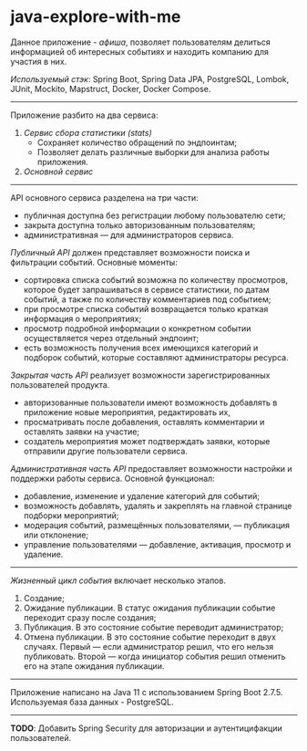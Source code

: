 # java-explore-with-me

Данное приложение - _афиша_, позволяет пользователям делиться информацией об интересных событиях и находить компанию для
участия в них.

_Используемый стэк_: Spring Boot, Spring Data JPA, PostgreSQL, Lombok, JUnit, Mockito, Mapstruct, Docker, Docker Compose.

---

Приложение разбито на два сервиса:
1. _Сервис сбора статистики (stats)_
    - Сохраняет количество обращений по эндпоинтам;
    - Позволяет делать различные выборки для анализа работы приложения.
2. _Основной сервис_

---

API основного сервиса разделена на три части:
- публичная доступна без регистрации любому пользователю сети;
- закрыта доступна только авторизованным пользователям;
- административная — для администраторов сервиса.

_Публичный API_ должен представляет возможности поиска и фильтрации событий. Основные моменты:
- сортировка списка событий возможна по количеству просмотров, которое будет запрашиваться в сервисе статистики,
  по датам событий, а также по количеству комментариев под событием;
- при просмотре списка событий возвращается только краткая информация о мероприятиях;
- просмотр подробной информации о конкретном событии осуществляется через отдельный эндпоинт;
- есть возможность получения всех имеющихся категорий и подборок событий, которые составляют администраторы ресурса.

_Закрытая часть API_ реализует возможности зарегистрированных пользователей продукта.
- авторизованные пользователи имеют возможность добавлять в приложение новые мероприятия, редактировать их,
- просматривать после добавления, оставлять комментарии и оставлять заявки на участие;
- создатель мероприятия может подтверждать заявки, которые отправили другие пользователи сервиса.

_Административная часть API_ предоставляет возможности настройки и поддержки работы сервиса. Основной функционал:
- добавление, изменение и удаление категорий для событий;
- возможность добавлять, удалять и закреплять на главной странице подборки мероприятий;
- модерация событий, размещённых пользователями, — публикация или отклонение;
- управление пользователями — добавление, активация, просмотр и удаление.

---

_Жизненный цикл события_ включает несколько этапов.
1. Создание;
2. Ожидание публикации. В статус ожидания публикации событие переходит сразу после создания;
3. Публикация. В это состояние событие переводит администратор;
4. Отмена публикации. В это состояние событие переходит в двух случаях. Первый — если администратор решил, что его
   нельзя публиковать. Второй — когда инициатор события решил отменить его на этапе ожидания публикации.
   
---

Приложение написано на Java 11 с использованием Spring Boot 2.7.5. Используемая база данных - PostgreSQL.

---

__TODO__: Добавить Spring Security для авторизации и аутентицифакции пользователей.
